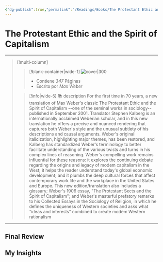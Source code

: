 ```yaml
---
{"dg-publish":true,"permalink":"/Readings/Books/The Protestant Ethic and the Spirit of Capitalism/","title":"The Protestant Ethic and the Spirit of Capitalism","tags":["NoteType/Book"],"updated":"2023-10-02T12:51:58.472-05:00"}
---
```



# The Protestant Ethic and the Spirit of Capitalism
- - -
> [!multi-column]
> 
> > [!blank-container|wide-1]
> >  ![cover|300](http://books.google.com/books/content?id=6CK2hacFggcC&printsec=frontcover&img=1&zoom=1&edge=curl&source=gbs_api)
> >- Contiene *347* Páginas
> >- Escrito por *Max Weber*
> 
> > [!info|wide-5] 📚 description
> > For the first time in 70 years, a new translation of Max Weber's classic The Protestant Ethic and the Spirit of Capitalism --one of the seminal works in sociology-- published in September 2001. Translator Stephen Kalberg is an internationally acclaimed Weberian scholar, and in this new translation he offers a precise and nuanced rendering that captures both Weber's style and the unusual subtlety of his descriptions and causal arguments. Weber's original italicization, highlighting major themes, has been restored, and Kalberg has standardized Weber's terminology to better facilitate understanding of the various twists and turns in his complex lines of reasoning. Weber's compelling work remains influential for these reasons: it explores the continuing debate regarding the origins and legacy of modem capitalism in the West; it helps the reader understand today's global economic development; and it plumbs the deep cultural forces that affect contemporary work life and the workplace in the United States and Europe. This new edition/translation also includes a glossary; Weber's 1906 essay, "The Protestant Sects and the Spirit of Capitalism"; and Weber's masterful prefatory remarks to his Collected Essays in the Sociology of Religion, in which he defines the uniqueness of Western societies and asks what "ideas and interests" combined to create modem Western rationalism
> 

- - -

## Final Review

## My Insights